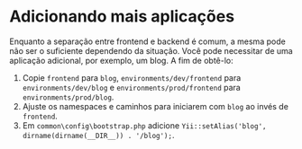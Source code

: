 Adicionando mais aplicações
===========================

Enquanto a separação entre frontend e backend é comum, a mesma pode não ser o suficiente dependendo da situação.
Você pode necessitar de uma aplicação adicional, por exemplo, um blog. A fim de obtê-lo:

1. Copie `frontend` para `blog`, `environments/dev/frontend` para `environments/dev/blog` e `environments/prod/frontend`
para `environments/prod/blog`.
2. Ajuste os namespaces e caminhos para iniciarem com `blog` ao invés de `frontend`.
3. Em `common\config\bootstrap.php` adicione `Yii::setAlias('blog', dirname(dirname(__DIR__)) . '/blog');`.